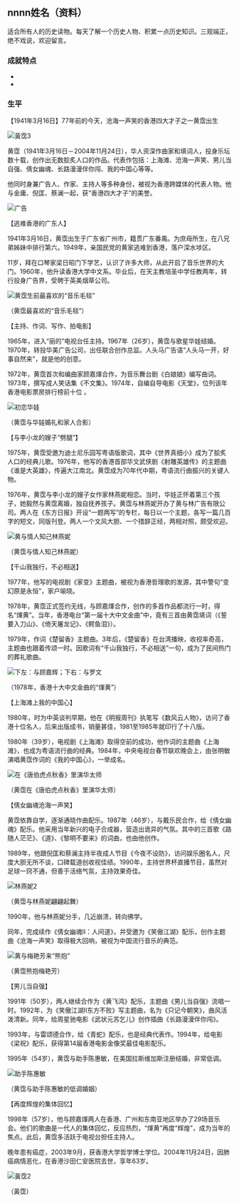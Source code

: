 ## nnnn姓名（资料）

适合所有人的历史读物。每天了解一个历史人物、积累一点历史知识。三观端正，绝不戏说，欢迎留言。  

### 成就特点

- ​
- ​


### 生平

【1941年3月16日】77年前的今天，沧海一声笑的香港四大才子之一黄霑出生

![黃霑3](黃霑3.JPG)

黄霑（1941年3月16日－2004年11月24日），华人资深作曲家和填词人，投身乐坛数十载，创作出无数脍炙人口的作品。代表作包括：上海滩、沧海一声笑、男儿当自强、倩女幽魂、长路漫漫伴你闯、我的中国心等等。

他同时身兼广告人、作家、主持人等多种身份，被视为香港跨媒体的代表人物。他与金庸、倪匡、蔡澜一起，获“香港四大才子”的美誉。

![广告](广告.jpg)

【逃难香港的广东人】

1941年3月16日，黄霑出生于广东省广州市，籍贯广东番禺。为庶母所生，在八兄弟姊妹中排行第六。1949年，亲国民党的黄家逃难到香港，落户深水埗区。

11岁，拜在口琴家梁日昭门下学艺，认识了许多大师，从此开启了音乐世界的大门。1960年，他升读香港大学中文系。毕业后，在天主教培圣中学任教两年，转行投身广告界，受聘于英美烟草公司。

![黄霑生前最喜欢的“音乐毛毯”](黄霑生前最喜欢的“音乐毛毯”.jpg)

（黄霑最喜欢的“音乐毛毯”）

【主持、作词、写作、拍电影】

1965年，进入“丽的”电视台任主持。1967年（26岁），黄霑与歌星华娃结婚。1970年，转投华美广告公司，出任联合创作总监。人头马广告语“人头马一开，好事自然来”，就是他的创意。

1972年，黄霑首次和编曲家顾嘉煇合作，为音乐舞台剧《白娘娘》编写曲词。1973年，撰写成人笑话集《不文集》。1974年，自编自导电影《天堂》，位列该年香港电影票房排行榜前十位 。

![初恋华娃](初恋华娃.jpg)

（黄霑与华娃婚礼和家人合影）

【与李小龙的嫂子“劈腿”】

1975年，黄霑受邀为迪士尼乐园写粤语版歌词，其中《世界真细小》成为了脍炙人口的经典儿歌。1976年，他写的香港首部华文武侠剧《射雕英雄传》的主题曲《谁是大英雄》，传遍大江南北。黄霑成为70年代中期，粤语流行曲振兴的关键人物。

1976年，黄霑与李小龙的嫂子女作家林燕妮相恋。当时，华娃正怀着第三个孩子，她毅然与黄霑离婚，独自抚养孩子。黄霑与林燕妮开办了黄与林广告有限公司。两人在《东方日报》开设“一题两写”的专栏，每日以一个主题，各写一篇几百字的短文，同版刊登。两人一个文风大胆、一个措辞正经，两相对照，颇受欢迎。

![黄与情人知己林燕妮](黄与情人知己林燕妮.JPG)

（黄霑与情人知己林燕妮）

【千山我独行，不必相送】

1977年，他写的电视剧《家变》主题曲，被视为香港哲理歌的发源，其中警句“变幻原是永恒”，家户喻晓。

1978年，黄霑正式签约无线，与顾嘉煇合作，创作的多首作品都流行一时，得名“煇黄”。当年，香港电台“第一届十大中文金曲”中，竟有三首由黄霑填词（《誓要入刀山》、《倚天屠龙记》、《鳄鱼泪》）。

1979年，作词《楚留香》主题曲。3年后，《楚留香》在台湾播映，收视率奇高，主题曲也跟着传颂一时。因歌词有“千山我独行，不必相送”一句，成为了民间热门的葬礼歌曲。

![下左：与顾嘉辉；下右：与罗文](下左：与顾嘉辉；下右：与罗文.jpg)

（1978年，香港十大中文金曲的“煇黄”）



【上海滩上我的中国心】

1980年，时为中英谈判早期，他在《明报周刊》执笔写《数风云人物》，访问了香港十位名人，后来出版成书，销量甚佳，1981至1985年就印行了十八版。

1980年（39岁），电视剧《上海滩》取得空前的成功，他作词的主题曲《上海滩》，也成为粤语流行曲的经典。1984年，中央电视台春节联欢晚会上，由张明敏演唱黄霑作词的《我的中国心》，一举成名。

![在《唐伯虎点秋香》里演华太师](在《唐伯虎点秋香》里演华太师.jpg)

（黄霑在《唐伯虎点秋香》里演华太师）

【倩女幽魂沧海一声笑】

黄霑依靠自学，逐渐通晓作曲配乐。1987年（46岁），与戴乐民合作，给《倩女幽魂》配乐。他采用当年新兴的电子合成器，营造出诡异的气氛。其中的三首歌《路随人茫茫》、《道》、《黎明不要来》的词曲，也由他创作。

1989年，他跟倪匡和蔡澜主持半夜成人节目《今夜不设防》，访问娱乐圈名人，尺度大胆无所不谈，口碑载道创收视佳绩。1990年，主持世界杯直播节目，虽然对足球一窍不通，但善于活络气氛，主持效果奇佳。

![林燕妮2](林燕妮2.jpg)

（黄霑与林燕妮翩翩起舞）

1990年，他与林燕妮分手，几近崩溃，转向佛学。

同年，完成续作《倩女幽魂II：人间道》，并受邀为《笑傲江湖》配乐，创作主题曲《沧海一声笑》取得极大回响，被视为中国流行音乐的典范。

![黄与梅艳芳来“熊抱”](黄与梅艳芳来“熊抱”.JPG)

（黄霑熊抱梅艳芳）

【男儿当自强】

1991年（50岁），两人继续合作为《黄飞鸿》配乐，主题曲《‎男儿当自强》流唱一时。1992年，为《笑傲江湖II东方不败》写主题曲，名为《只记今朝笑》，曲风活泼清新。同年，给周星驰电影《武状元苏乞儿》创作插曲《长路漫漫伴你闯》。

1993年，与雷颂德合作，给《青蛇》配乐，也是经典代表作。1994年，给电影《梁祝》配乐，获得第14届香港电影金像奖最佳电影配乐。

1995年（54岁），黄霑与助手陈惠敏，在美国拉斯维加斯注册结婚，非常低调。

![助手陈惠敏](助手陈惠敏.jpg)

（黄霑与助手陈惠敏的低调婚姻）

【再度辉煌的集体回忆】

1998年（57岁），他与顾嘉煇两人在香港、广州和东南亚地区举办了29场音乐会。他们的歌曲是一代人的集体回忆，反应热烈，“煇黄”再度“辉煌”，成为当年的焦点。此后，黄霑多活跃于电视台担任主持人。

晚年患有癌症，2003年9月，获香港大学哲学博士学位。2004年11月24日，因肺癌病情恶化，在香港沙田仁安医院去世，享年63岁。

![黃霑2](黃霑2.jpg)

（黃霑）

